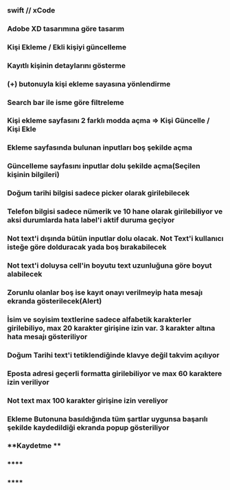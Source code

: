 ### **swift // xCode**
### **Adobe XD tasarımına göre tasarım**
### **Kişi Ekleme / Ekli kişiyi güncelleme**
### **Kayıtlı kişinin detaylarını gösterme**
### **(+) butonuyla kişi ekleme sayasına yönlendirme**
### **Search bar ile isme göre filtreleme**
### **Kişi ekleme sayfasını 2 farklı modda açma => Kişi Güncelle / Kişi Ekle**
### **Ekleme sayfasında bulunan inputları boş şekilde açma**
### **Güncelleme sayfasını inputlar dolu şekilde açma(Seçilen kişinin bilgileri)**
### **Doğum tarihi bilgisi sadece picker olarak girilebilecek** ###
### **Telefon bilgisi sadece nümerik ve 10 hane olarak girilebiliyor ve aksi durumlarda hata label'i aktif duruma geçiyor**
### **Not text'i dışında bütün inputlar dolu olacak. Not Text'i kullanıcı isteğe göre dolduracak yada boş bırakabilecek**
### **Not text'i doluysa cell'in boyutu text uzunluğuna göre boyut alabilecek** 
### **Zorunlu olanlar boş ise kayıt onayı verilmeyip hata mesajı ekranda gösterilecek(Alert)**
### **İsim ve soyisim textlerine sadece alfabetik karakterler girilebiliyo, max 20 karakter girişine izin var. 3 karakter altına hata mesajı gösteriliyor** 
### **Doğum Tarihi text'i tetiklendiğinde klavye değil takvim açılıyor**
### **Eposta adresi geçerli formatta girilebiliyor ve max 60 karaktere izin veriliyor**
### **Not text max 100 karakter girişine izin vereliyor**
### **Ekleme Butonuna basıldığında tüm şartlar uygunsa başarılı şekilde kaydedildiği ekranda popup gösteriliyor**
### **Kaydetme **
### ****
### ****






